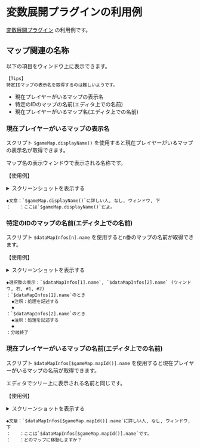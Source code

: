 # 変数展開プラグインの利用例

[変数展開プラグイン](../GMN_VariableExpansion.md) の利用例です。

## マップ関連の名称

以下の項目をウィンドウ上に表示できます。

    【Tips】
    特定IDマップの表示名を取得するのは難しいようです。

- 現在プレイヤーがいるマップの表示名
- 特定のIDのマップの名前(エディタ上での名前)
- 現在プレイヤーがいるマップ名(エディタ上での名前)

### 現在プレイヤーがいるマップの表示名

スクリプト `$gameMap.displayName()` を使用すると現在プレイヤーがいるマップの表示名が取得できます。

マップ名の表示ウィンドウで表示される名称です。

【使用例】
<details>
<summary>スクリーンショットを表示する</summary>
    <img src=./pre_1.png width=50%><img src=./1.png width=50%>
</details>

```
◆文章：`$gameMap.displayName()`に詳しい人, なし, ウィンドウ, 下
：　　：ここは`$gameMap.displayName()`だよ。
```

### 特定のIDのマップの名前(エディタ上での名前)

スクリプト `$dataMapInfos[n].name` を使用するとn番のマップの名前が取得できます。

【使用例】
<details>
<summary>スクリーンショットを表示する</summary>
    <img src=./pre_1.png width=50%><img src=./pre_2.png width=50%>
    <img src=./2_3.png width=50%>
</details>

```
◆選択肢の表示：`$dataMapInfos[1].name`, `$dataMapInfos[2].name` (ウィンドウ, 右, #1, #2)
：`$dataMapInfos[1].name`のとき
  ◆注釈：処理を記述する
  ◆
：`$dataMapInfos[2].name`のとき
  ◆注釈：処理を記述する
  ◆
：分岐終了
```

### 現在プレイヤーがいるマップの名前(エディタ上での名前)

スクリプト `$dataMapInfos[$gameMap.mapId()].name` を使用すると現在プレイヤーがいるマップの名前が取得できます。

エディタでツリー上に表示される名前と同じです。

【使用例】
<details>
    <summary>スクリーンショットを表示する</summary>
    <img src=./pre_1.png width=50%><img src=./pre_2.png width=50%>
    <img src=./2_3.png width=50%>
</details>

```
◆文章：`$dataMapInfos[$gameMap.mapId()].name`に詳しい人, なし, ウィンドウ, 下
：　　：ここは`$dataMapInfos[$gameMap.mapId()].name`です。
：　　：どのマップに移動しますか？
```